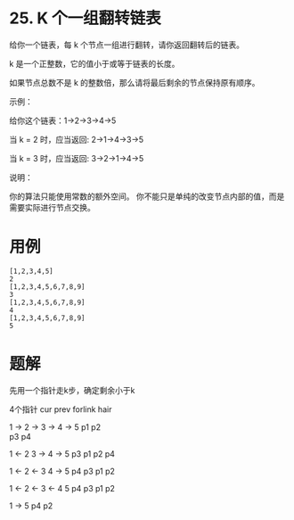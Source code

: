 # 25. K 个一组翻转链表
给你一个链表，每 k 个节点一组进行翻转，请你返回翻转后的链表。

k 是一个正整数，它的值小于或等于链表的长度。

如果节点总数不是 k 的整数倍，那么请将最后剩余的节点保持原有顺序。

示例：

给你这个链表：1->2->3->4->5

当 k = 2 时，应当返回: 2->1->4->3->5

当 k = 3 时，应当返回: 3->2->1->4->5

说明：

你的算法只能使用常数的额外空间。
你不能只是单纯的改变节点内部的值，而是需要实际进行节点交换。

# 用例
```
[1,2,3,4,5]
2
[1,2,3,4,5,6,7,8,9]
3
[1,2,3,4,5,6,7,8,9]
4
[1,2,3,4,5,6,7,8,9]
5
```

# 题解
先用一个指针走k步，确定剩余小于k

4个指针 cur prev forlink hair

1 -> 2 -> 3 -> 4 -> 5
p1   p2   
p3
p4

1 <- 2    3 -> 4 -> 5
p3   p1   p2
p4

1 <- 2 <- 3    4 -> 5
p4   p3   p1   p2

1 <- 2 <- 3 <- 4    5
p4        p3   p1   p2

1 -> 5
p4   p2
